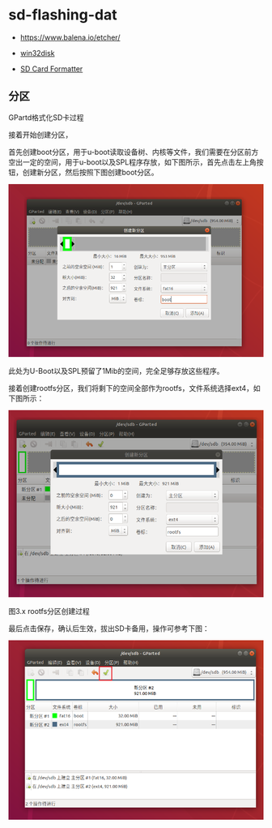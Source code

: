 
# sd-flashing-dat

- https://www.balena.io/etcher/

- [win32disk](http://www.onlinedown.net/soft/110173.html)

- [SD Card Formatter](https://www.sdcard.org/downloads/formatter/eula_windows/SDCardFormatterv5_WinEN.zip)



## 分区 

GPartd格式化SD卡过程

接着开始创建分区，

首先创建boot分区，用于u-boot读取设备树、内核等文件，我们需要在分区前方空出一定的空间，用于u-boot以及SPL程序存放，如下图所示，首先点击左上角按钮，创建新分区，然后按照下图创建boot分区。

![](2025-08-19-14-37-41.png)

此处为U-Boot以及SPL预留了1Mib的空间，完全足够存放这些程序。

接着创建rootfs分区，我们将剩下的空间全部作为rootfs，文件系统选择ext4，如下图所示：

![](2025-08-19-14-38-19.png)

图3.x rootfs分区创建过程

最后点击保存，确认后生效，拔出SD卡备用，操作可参考下图：

![](2025-08-19-14-38-37.png)